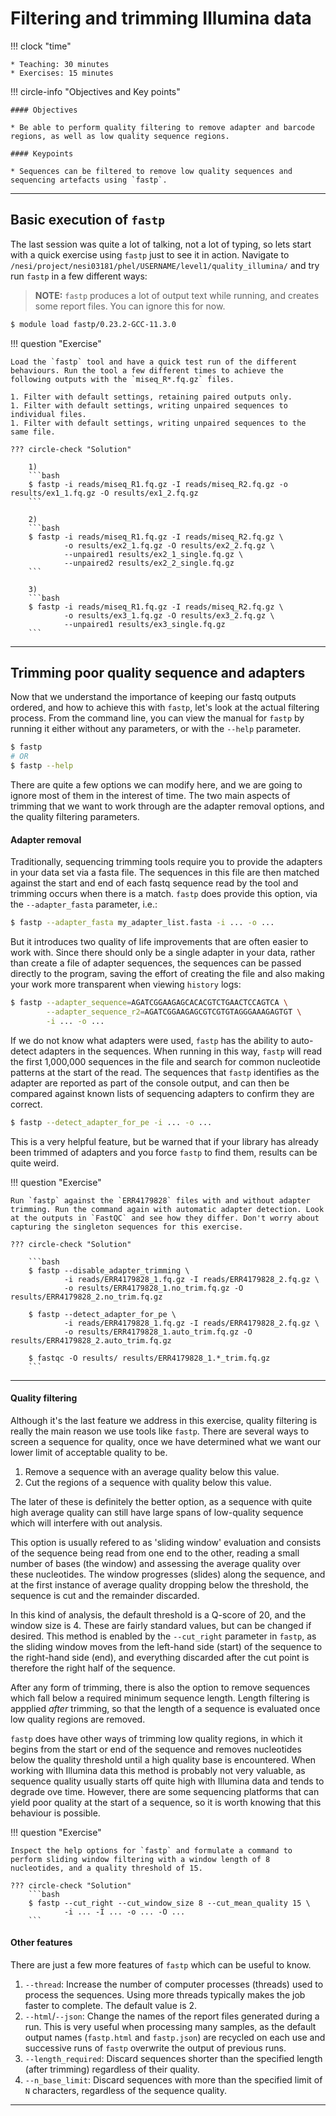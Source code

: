 # Filtering and trimming Illumina data

!!! clock "time"

    * Teaching: 30 minutes
    * Exercises: 15 minutes

!!! circle-info "Objectives and Key points"

    #### Objectives
    
    * Be able to perform quality filtering to remove adapter and barcode regions, as well as low quality sequence regions.
    
    #### Keypoints
    
    * Sequences can be filtered to remove low quality sequences and sequencing artefacts using `fastp`.

---

## Basic execution of `fastp`

The last session was quite a lot of talking, not a lot of typing, so lets start with a quick exercise using `fastp` just to see it in action. Navigate to `/nesi/project/nesi03181/phel/USERNAME/level1/quality_illumina/` and try run `fastp` in a few different ways:

>**NOTE:** `fastp` produces a lot of output text while running, and creates some report files. You can ignore this for now.

```bash
$ module load fastp/0.23.2-GCC-11.3.0
```

!!! question "Exercise"

    Load the `fastp` tool and have a quick test run of the different behaviours. Run the tool a few different times to achieve the following outputs with the `miseq_R*.fq.gz` files.
    
    1. Filter with default settings, retaining paired outputs only.
    1. Filter with default settings, writing unpaired sequences to individual files.
    1. Filter with default settings, writing unpaired sequences to the same file.

    ??? circle-check "Solution"

        1)
        ```bash
        $ fastp -i reads/miseq_R1.fq.gz -I reads/miseq_R2.fq.gz -o results/ex1_1.fq.gz -O results/ex1_2.fq.gz
        ```

        2)
        ```bash
        $ fastp -i reads/miseq_R1.fq.gz -I reads/miseq_R2.fq.gz \
                -o results/ex2_1.fq.gz -O results/ex2_2.fq.gz \
                --unpaired1 results/ex2_1_single.fq.gz \
                --unpaired2 results/ex2_2_single.fq.gz
        ```

        3)
        ```bash
        $ fastp -i reads/miseq_R1.fq.gz -I reads/miseq_R2.fq.gz \
                -o results/ex3_1.fq.gz -O results/ex3_2.fq.gz \
                --unpaired1 results/ex3_single.fq.gz
        ```


---

## Trimming poor quality sequence and adapters

Now that we understand the importance of keeping our fastq outputs ordered, and how to achieve this with `fastp`, let's look at the actual filtering process. From the command line, you can view the manual for `fastp` by running it either without any parameters, or with the `--help` parameter.

```bash
$ fastp
# OR
$ fastp --help
```

There are quite a few options we can modify here, and we are going to ignore most of them in the interest of time. The two main aspects of trimming that we want to work through are the adapter removal options, and the quality filtering parameters.

#### Adapter removal

Traditionally, sequencing trimming tools require you to provide the adapters in your data set via a fasta file. The sequences in this file are then matched against the start and end of each fastq sequence read by the tool and trimming occurs when there is a match. `fastp` does provide this option, via the `--adapter_fasta` parameter, i.e.:

```bash
$ fastp --adapter_fasta my_adapter_list.fasta -i ... -o ...
```

But it introduces two quality of life improvements that are often easier to work with. Since there should only be a single adapter in your data, rather than create a file of adapter sequences, the sequences can be passed directly to the program, saving the effort of creating the file and also making your work more transparent when viewing `history` logs:

```bash
$ fastp --adapter_sequence=AGATCGGAAGAGCACACGTCTGAACTCCAGTCA \
        --adapter_sequence_r2=AGATCGGAAGAGCGTCGTGTAGGGAAAGAGTGT \
        -i ... -o ...
```

If we do not know what adapters were used, `fastp` has the ability to auto-detect adapters in the sequences. When running in this way, `fastp` will read the first 1,000,000 sequences in the file and search for common nucleotide patterns at the start of the read. The sequences that `fastp` identifies as the adapter are reported as part of the console output, and can then be compared against known lists of sequencing adapters to confirm they are correct.

```bash
$ fastp --detect_adapter_for_pe -i ... -o ...
```

This is a very helpful feature, but be warned that if your library has already been trimmed of adapters and you force `fastp` to find them, results can be quite weird.

!!! question "Exercise"

    Run `fastp` against the `ERR4179828` files with and without adapter trimming. Run the command again with automatic adapter detection. Look at the outputs in `FastQC` and see how they differ. Don't worry about capturing the singleton sequences for this exercise.

    ??? circle-check "Solution"

        ```bash
        $ fastp --disable_adapter_trimming \
                -i reads/ERR4179828_1.fq.gz -I reads/ERR4179828_2.fq.gz \
                -o results/ERR4179828_1.no_trim.fq.gz -O results/ERR4179828_2.no_trim.fq.gz

        $ fastp --detect_adapter_for_pe \
                -i reads/ERR4179828_1.fq.gz -I reads/ERR4179828_2.fq.gz \
                -o results/ERR4179828_1.auto_trim.fq.gz -O results/ERR4179828_2.auto_trim.fq.gz

        $ fastqc -O results/ results/ERR4179828_1.*_trim.fq.gz
        ```


---

#### Quality filtering

Although it's the last feature we address in this exercise, quality filtering is really the main reason we use tools like `fastp`. There are several ways to screen a sequence for quality, once we have determined what we want our lower limit of acceptable quality to be.

1. Remove a sequence with an average quality below this value.
1. Cut the regions of a sequence with quality below this value.

The later of these is definitely the better option, as a sequence with quite high average quality can still have large spans of low-quality sequence which will interfere with out analysis.

This option is usually refered to as 'sliding window' evaluation and consists of the sequence being read from one end to the other, reading a small number of bases (the window) and assessing the average quality over these nucleotides. The window progresses (slides) along the sequence, and at the first instance of average quality dropping below the threshold, the sequence is cut and the remainder discarded.

In this kind of analysis, the default threshold is a Q-score of 20, and the window size is 4. These are fairly standard values, but can be changed if desired. This method is enabled by the `--cut_right` parameter in `fastp`, as the sliding window moves from the left-hand side (start) of the sequence to the right-hand side (end), and everything discarded after the cut point is therefore the right half of the sequence.

After any form of trimming, there is also the option to remove sequences which fall below a required minimum sequence length. Length filtering is appplied *after* trimming, so that the length of a sequence is evaluated once low quality regions are removed.

`fastp` does have other ways of trimming low quality regions, in which it begins from the start or end of the sequence and removes nucleotides below the quality threshold until a high quality base is encountered. When working with Illumina data this method is probably not very valuable, as sequence quality usually starts off quite high with Illumina data and tends to degrade ove time. However, there are some sequencing platforms that can yield poor quality at the start of a sequence, so it is worth knowing that this behaviour is possible.

!!! question "Exercise"

    Inspect the help options for `fastp` and formulate a command to perform sliding window filtering with a window length of 8 nucleotides, and a quality threshold of 15.

    ??? circle-check "Solution"
        ```bash
        $ fastp --cut_right --cut_window_size 8 --cut_mean_quality 15 \
                -i ... -I ... -o ... -O ...
        ```

#### Other features

There are just a few more features of `fastp` which can be useful to know.

1. `--thread`: Increase the number of computer processes (threads) used to process the sequences. Using more threads typically makes the job faster to complete. The default value is 2.
1. `--html`/`--json`: Change the names of the report files generated during a run. This is very useful when processing many samples, as the default output names (`fastp.html` and `fastp.json`) are recycled on each use and successive runs of `fastp` overwrite the output of previous runs.
1. `--length_required`: Discard sequences shorter than the specified length (after trimming) regardless of their quality.
1. `--n_base_limit`: Discard sequences with more than the specified limit of `N` characters, regardless of the sequence quality.

---

````
